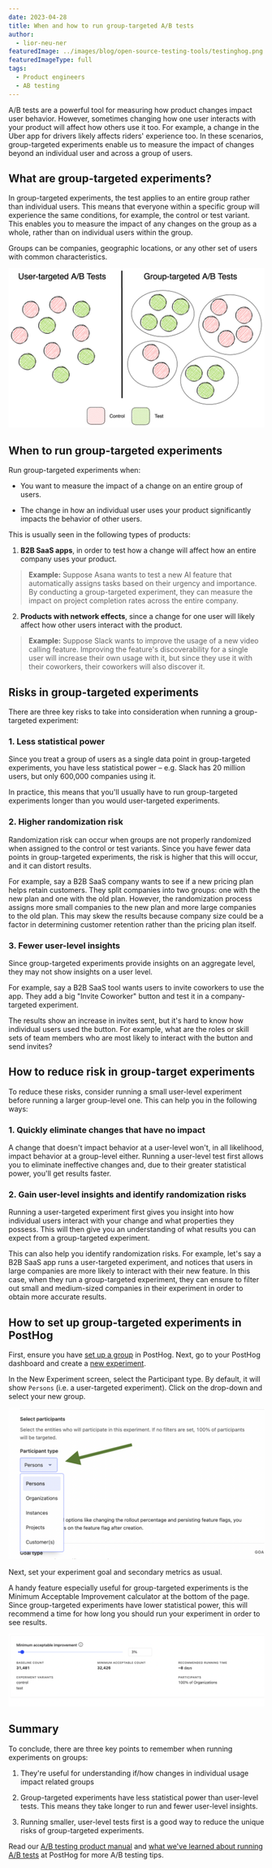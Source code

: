 ```yaml
---
date: 2023-04-28
title: When and how to run group-targeted A/B tests
author:
  - lior-neu-ner
featuredImage: ../images/blog/open-source-testing-tools/testinghog.png
featuredImageType: full
tags: 
  - Product engineers
  - AB testing
---
```


A/B tests are a powerful tool for measuring how product changes impact user behavior. However, sometimes changing how one user interacts with your product will affect how others use it too. For example, a change in the Uber app for drivers likely affects riders' experience too. In these scenarios, group-targeted experiments enable us to measure the impact of changes beyond an individual user and across a group of users.

## What are group-targeted experiments?

In group-targeted experiments, the test applies to an entire group rather than individual users. This means that everyone within a specific group will experience the same conditions, for example, the control or test variant. This enables you to measure the impact of any changes on the group as a whole, rather than on individual users within the group.

Groups can be companies, geographic locations, or any other set of users with common characteristics.

![Screenshot of setting the participant type in an experiment](../images/blog/running-group-targeted-ab-tests/user-vs-group-a-b-tests.png)

## When to run group-targeted experiments

Run group-targeted experiments when:

* You want to measure the impact of a change on an entire group of users. 

* The change in how an individual user uses your product significantly impacts the behavior of other users.

This is usually seen in the following types of products:

1. **B2B SaaS apps**, in order to test how a change will affect how an entire company uses your product.

> **Example:** Suppose Asana wants to test a new AI feature that automatically assigns tasks based on their urgency and importance. By conducting a group-targeted experiment, they can measure the impact on project completion rates across the entire company. 

2. **Products with network effects**, since a change for one user will likely affect how other users interact with the product.

> **Example:** Suppose Slack wants to improve the usage of a new video calling feature. Improving the feature's discoverability for a single user will increase their own usage with it, but since they use it with their coworkers, their coworkers will also discover it.

## Risks in group-targeted experiments

There are three key risks to take into consideration when running a group-targeted experiment:

### 1. Less statistical power

Since you treat a group of users as a single data point in group-targeted experiments, you have less statistical power – e.g. Slack has 20 million users, but only 600,000 companies using it.

In practice, this means that you'll usually have to run group-targeted experiments longer than you would user-targeted experiments.

### 2. Higher randomization risk

Randomization risk can occur when groups are not properly randomized when assigned to the control or test variants. Since you have fewer data points in group-targeted experiments, the risk is higher that this will occur, and it can distort results.

For example, say a B2B SaaS company wants to see if a new pricing plan helps retain customers. They split companies into two groups: one with the new plan and one with the old plan. However, the randomization process assigns more small companies to the new plan and more large companies to the old plan. This may skew the results because company size could be a factor in determining customer retention rather than the pricing plan itself.

### 3. Fewer user-level insights

Since group-targeted experiments provide insights on an aggregate level, they may not show insights on a user level.

For example, say a B2B SaaS tool wants users to invite coworkers to use the app. They add a big "Invite Coworker" button and test it in a company-targeted experiment. 

The results show an increase in invites sent, but it's hard to know how individual users used the button. For example, what are the roles or skill sets of team members who are most likely to interact with the button and send invites?

## How to reduce risk in group-target experiments

To reduce these risks, consider running a small user-level experiment before running a larger group-level one. This can help you in the following ways:

### 1. Quickly eliminate changes that have no impact

A change that doesn't impact behavior at a user-level won't, in all likelihood, impact behavior at a group-level either. Running a user-level test first allows you to eliminate ineffective changes and, due to their greater statistical power, you'll get results faster.

### 2. Gain user-level insights and identify randomization risks

Running a user-targeted experiment first gives you insight into how individual users interact with your change and what properties they possess. This will then give you an understanding of what results you can expect from a group-targeted experiment.

This can also help you identify randomization risks. For example, let's say a B2B SaaS app runs a user-targeted experiment, and notices that users in large companies are more likely to interact with their new feature. In this case, when they run a group-targeted experiment, they can ensure to filter out small and medium-sized companies in their experiment in order to obtain more accurate results.

## How to set up group-targeted experiments in PostHog

First, ensure you have [set up a group](/docs/product-analytics/group-analytics#getting-started) in PostHog. Next, go to your PostHog dashboard and create a [new experiment](/docs/experiments/manual#creating-an-experiment).

In the New Experiment screen, select the Participant type. By default, it will show `Persons` (i.e. a user-targeted experiment). Click on the drop-down and select your new group.

![Screenshot of setting the participant type in an experiment](../images/blog/running-group-targeted-ab-tests/participant-type.png)

Next, set your experiment goal and secondary metrics as usual. 

A handy feature especially useful for group-targeted experiments is the Minimum Acceptable Improvement calculator at the bottom of the page. Since group-targeted experiments have lower statistical power, this will recommend a time for how long you should run your experiment in order to see results.

![Screenshot of the Minimum Acceptable Improvement calculator](../images/blog/running-group-targeted-ab-tests/minimum-acceptable-improvement.png)

## Summary

To conclude, there are three key points to remember when running experiments on groups:

1. They're useful for understanding if/how changes in individual usage impact related groups

2. Group-targeted experiments have less statistical power than user-level tests. This means they take longer to run and fewer user-level insights.

3. Running smaller, user-level tests first is a good way to reduce the unique risks of group-targeted experiments.

Read our [A/B testing product manual](/docs/experiments) and [what we've learned about running A/B tests](/blog/experiments) at PostHog for more A/B testing tips.